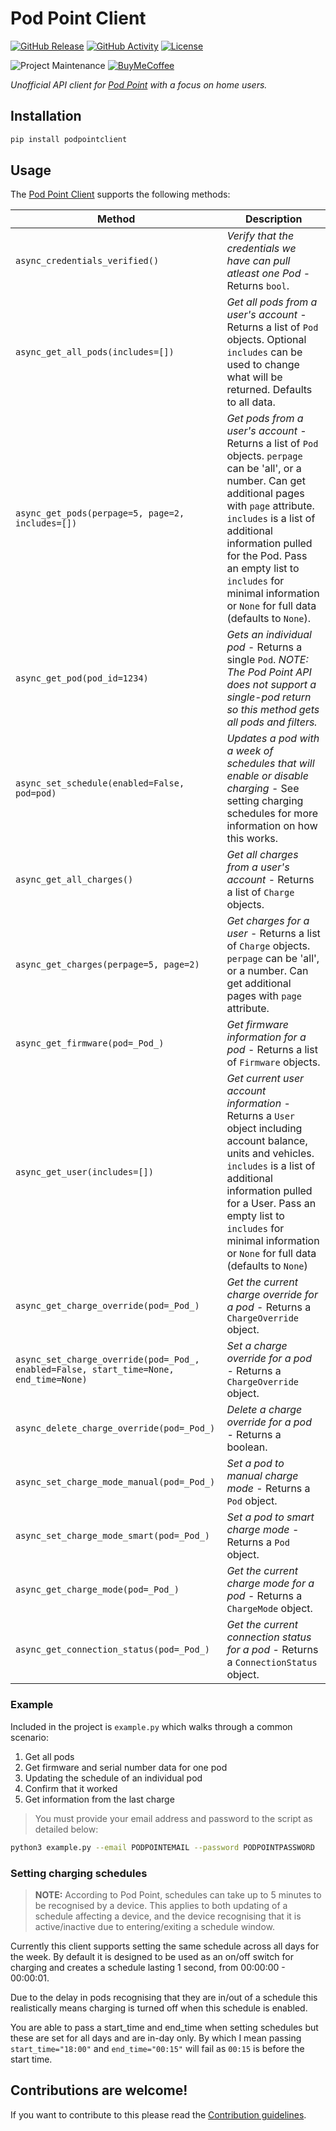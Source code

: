 # Pod Point Client

[![GitHub Release][releases-shield]][releases]
[![GitHub Activity][commits-shield]][commits]
[![License][license-shield]](LICENSE)

![Project Maintenance][maintenance-shield]
[![BuyMeCoffee][buymecoffeebadge]][buymecoffee]

_Unofficial API client for [Pod Point][pod_point_web] with a focus on home users._


## Installation

```bash
pip install podpointclient
```

## Usage

The [Pod Point Client][pod_point_client] supports the following methods:

Method | Description
---|---
`async_credentials_verified()` | *Verify that the credentials we have can pull _atleast_ one Pod* - Returns `bool`.
`async_get_all_pods(includes=[])` | *Get all pods from a user's account* - Returns a list of `Pod` objects. Optional `includes` can be used to change what will be returned. Defaults to all data.
`async_get_pods(perpage=5, page=2, includes=[])` | *Get pods from a user's account* - Returns a list of `Pod` objects. `perpage` can be 'all', or a number. Can get additional pages with `page` attribute. `includes` is a list of additional information pulled for the Pod. Pass an empty list to `includes` for minimal information or `None` for full data (defaults to `None`).
`async_get_pod(pod_id=1234)` | *Gets an individual pod* - Returns a single `Pod`. *_NOTE: The Pod Point API does not support a single-pod return so this method gets all pods and filters._*
`async_set_schedule(enabled=False, pod=pod)` | *Updates a pod with a week of schedules that will enable or disable charging* - See setting charging schedules for more information on how this works.
`async_get_all_charges()` | *Get all charges from a user's account* - Returns a list of `Charge` objects.
`async_get_charges(perpage=5, page=2)` | *Get charges for a user* - Returns a list of `Charge` objects. `perpage` can be 'all', or a number. Can get additional pages with `page` attribute.
`async_get_firmware(pod=_Pod_)` | *Get firmware information for a pod* - Returns a list of `Firmware` objects.
`async_get_user(includes=[])` | *Get current user account information* - Returns a `User` object including account balance, units and vehicles. `includes` is a list of additional information pulled for a User. Pass an empty list to `includes` for minimal information or `None` for full data (defaults to `None`)
`async_get_charge_override(pod=_Pod_)` | *Get the current charge override for a pod* - Returns a `ChargeOverride` object.
`async_set_charge_override(pod=_Pod_, enabled=False, start_time=None, end_time=None)` | *Set a charge override for a pod* - Returns a `ChargeOverride` object.
`async_delete_charge_override(pod=_Pod_)` | *Delete a charge override for a pod* - Returns a boolean.
`async_set_charge_mode_manual(pod=_Pod_)` | *Set a pod to manual charge mode* - Returns a `Pod` object.
`async_set_charge_mode_smart(pod=_Pod_)` | *Set a pod to smart charge mode* - Returns a `Pod` object.
`async_get_charge_mode(pod=_Pod_)` | *Get the current charge mode for a pod* - Returns a `ChargeMode` object.
`async_get_connection_status(pod=_Pod_)` | *Get the current connection status for a pod* - Returns a `ConnectionStatus` object.

### Example

Included in the project is `example.py` which walks through a common scenario: 

1. Get all pods
1. Get firmware and serial number data for one pod
1. Updating the schedule of an individual pod
1. Confirm that it worked
1. Get information from the last charge

> You must provide your email address and password to the script as detailed below:

```bash
python3 example.py --email PODPOINTEMAIL --password PODPOINTPASSWORD
```

### Setting charging schedules

> **NOTE:** According to Pod Point, schedules can take up to 5 minutes to be recognised by a device. This applies to both updating of a schedule affecting a device, and the device recognising that it is active/inactive due to entering/exiting a schedule window.

Currently this client supports setting the same schedule across all days for the week. By default it is designed to be used as an on/off switch for charging and creates a schedule lasting 1 second, from 00:00:00 - 00:00:01.

Due to the delay in pods recognising that they are in/out of a schedule this realistically means charging is turned off when this schedule is enabled.

You are able to pass a start_time and end_time when setting schedules but these are set for all days and are in-day only. By which I mean passing `start_time="18:00"` and `end_time="00:15"` will fail as `00:15` is before the start time.


## Contributions are welcome!

If you want to contribute to this please read the [Contribution guidelines](CONTRIBUTING.md).

[pod_point_web]: https://pod-point.com
[pod_point_client]: https://github.com/mattrayner/podpointclient
[buymecoffee]: https://www.buymeacoffee.com/mattrayner
[buymecoffeebadge]: https://img.shields.io/badge/buy%20me%20a%20coffee-donate-yellow.svg?style=for-the-badge
[commits-shield]: https://img.shields.io/github/commit-activity/y/mattrayner/podpointclient.svg?style=for-the-badge
[commits]: https://github.com/mattrayner/podpointclient/commits/master
[license-shield]: https://img.shields.io/github/license/mattrayner/podpointclient.svg?style=for-the-badge
[maintenance-shield]: https://img.shields.io/badge/maintainer-Matt%20Rayner-blue.svg?style=for-the-badge
[releases-shield]: https://img.shields.io/github/release/mattrayner/podpointclient.svg?style=for-the-badge
[releases]: https://github.com/mattrayner/podpointclient/releases

